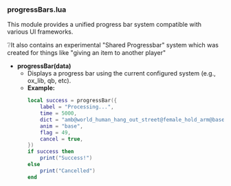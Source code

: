 ### progressBars.lua
This module provides a unified progress bar system compatible with various UI frameworks.

❔It also contains an experimental "Shared Progressbar" system which was created for things like "giving an item to another player"

- **progressBar(data)**
  - Displays a progress bar using the current configured system (e.g., ox_lib, qb, etc).
  - **Example:**
    ```lua
    local success = progressBar({
        label = "Processing...",
        time = 5000,
        dict = "amb@world_human_hang_out_street@female_hold_arm@base",
        anim = "base",
        flag = 49,
        cancel = true,
    })
    if success then
        print("Success!")
    else
        print("Cancelled")
    end
    ```
